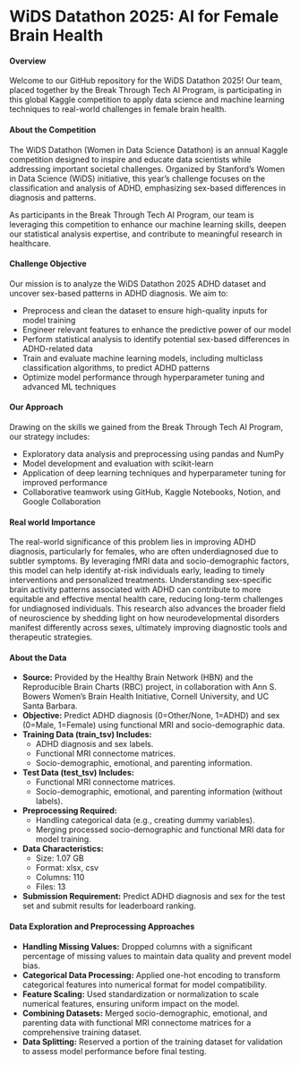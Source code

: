 # WiDS Datathon 2025: AI for Female Brain Health

#### Overview
Welcome to our GitHub repository for the WiDS Datathon 2025! Our team, placed together by the Break Through Tech AI Program, is participating in this global Kaggle competition to apply data science and machine learning techniques to real-world challenges in female brain health.

#### About the Competition
The WiDS Datathon (Women in Data Science Datathon) is an annual Kaggle competition designed to inspire and educate data scientists while addressing important societal challenges. Organized by Stanford’s Women in Data Science (WiDS) initiative, this year’s challenge focuses on the classification and analysis of ADHD, emphasizing sex-based differences in diagnosis and patterns.

As participants in the Break Through Tech AI Program, our team is leveraging this competition to enhance our machine learning skills, deepen our statistical analysis expertise, and contribute to meaningful research in healthcare.

#### Challenge Objective
Our mission is to analyze the WiDS Datathon 2025 ADHD dataset and uncover sex-based patterns in ADHD diagnosis. We aim to:
- Preprocess and clean the dataset to ensure high-quality inputs for model training
- Engineer relevant features to enhance the predictive power of our model
- Perform statistical analysis to identify potential sex-based differences in ADHD-related data
- Train and evaluate machine learning models, including multiclass classification algorithms, to predict ADHD patterns
- Optimize model performance through hyperparameter tuning and advanced ML techniques

#### Our Approach
Drawing on the skills we gained from the Break Through Tech AI Program, our strategy includes:
- Exploratory data analysis and preprocessing using pandas and NumPy
- Model development and evaluation with scikit-learn
- Application of deep learning techniques and hyperparameter tuning for improved performance
- Collaborative teamwork using GitHub, Kaggle Notebooks, Notion, and Google Collaboration


#### Real world Importance
The real-world significance of this problem lies in improving ADHD diagnosis, particularly for females, who are often underdiagnosed due to subtler symptoms. By leveraging fMRI data and socio-demographic factors, this model can help identify at-risk individuals early, leading to timely interventions and personalized treatments. Understanding sex-specific brain activity patterns associated with ADHD can contribute to more equitable and effective mental health care, reducing long-term challenges for undiagnosed individuals. This research also advances the broader field of neuroscience by shedding light on how neurodevelopmental disorders manifest differently across sexes, ultimately improving diagnostic tools and therapeutic strategies.

#### About the Data
- **Source:** Provided by the Healthy Brain Network (HBN) and the Reproducible Brain Charts (RBC) project, in collaboration with Ann S. Bowers Women’s Brain Health Initiative, Cornell University, and UC Santa Barbara.
- **Objective:** Predict ADHD diagnosis (0=Other/None, 1=ADHD) and sex (0=Male, 1=Female) using functional MRI and socio-demographic data.
- **Training Data (train_tsv) Includes:**
  - ADHD diagnosis and sex labels.
  - Functional MRI connectome matrices.
  - Socio-demographic, emotional, and parenting information.
- **Test Data (test_tsv) Includes:**
  - Functional MRI connectome matrices.
  - Socio-demographic, emotional, and parenting information (without labels).
- **Preprocessing Required:**
  - Handling categorical data (e.g., creating dummy variables).
  - Merging processed socio-demographic and functional MRI data for model training.
- **Data Characteristics:**
  - Size: 1.07 GB
  - Format: xlsx, csv
  - Columns: 110
  - Files: 13
- **Submission Requirement:** Predict ADHD diagnosis and sex for the test set and submit results for leaderboard ranking. 

#### Data Exploration and Preprocessing Approaches
- **Handling Missing Values:** Dropped columns with a significant percentage of missing values to maintain data quality and prevent model bias.
- **Categorical Data Processing:** Applied one-hot encoding to transform categorical features into numerical format for model compatibility.
- **Feature Scaling:** Used standardization or normalization to scale numerical features, ensuring uniform impact on the model.
- **Combining Datasets:** Merged socio-demographic, emotional, and parenting data with functional MRI connectome matrices for a comprehensive training dataset.
- **Data Splitting:** Reserved a portion of the training dataset for validation to assess model performance before final testing.



